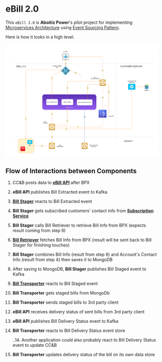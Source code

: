 # eBill 2.0

This `eBill 2.0` is **Aboitiz Power**'s pilot project for implementing [Microservices Architecture](https://martinfowler.com/articles/microservices.html) using [Event Sourcing Pattern](https://www.martinfowler.com/eaaDev/EventSourcing.html).

Here is how it looks in a high level.

<img src="https://github.com/sbamihan/build/blob/master/eBill/diagrams/architecture.png" width="1020"></a>
<br/>

## Flow of Interactions between Components

1. CC&B posts data to [**eBill API**](https://github.com/sbamihan/build/tree/master/eBill/ebill-api) after BPX
2. **eBill API** publishes Bill Extracted event to Kafka
3. [**Bill Stager**](https://github.com/sbamihan/build/tree/master/eBill/bill-stager) reacts to Bill Extracted event
4. **Bill Stager** gets subscribed customers' contact info from [**Subscription Service**](https://github.com/sbamihan/build/tree/master/eBill/subscription-service)
5. **Bill Stager** calls Bill Retriever to retrieve Bill Info from BPX (expects result coming from step 6)
6. [**Bill Retriever**](https://github.com/sbamihan/build/tree/master/eBill/bill-retriever) fetches Bill Info from BPX (result will be sent back to Bill Stager for finishing touches)
7. **Bill Stager** combines Bill Info (result from step 6) and Account's Contact Info (result from step 4) then saves it to MongoDB
8. After saving to MongoDB, **Bill Stager** publishes Bill Staged event to Kafka
9. [**Bill Transporter**](https://github.com/sbamihan/build/tree/master/eBill/bill-transporter) reacts to Bill Staged event
10. **Bill Transporter** gets staged bills from MongoDb
11. **Bill Transporter** sends staged bills to 3rd party client
12. **eBill API** receives delivery status of sent bills from 3rd party client
13. **eBill API** publishes Bill Delivery Status event to Kafka
14. **Bill Transporter** reacts to Bill Delivery Status event store

    ..14. Another application could also probably react to Bill Delivery Status event to update CC&B
    
15. **Bill Transporter** updates delivery status of the bill on its own data store